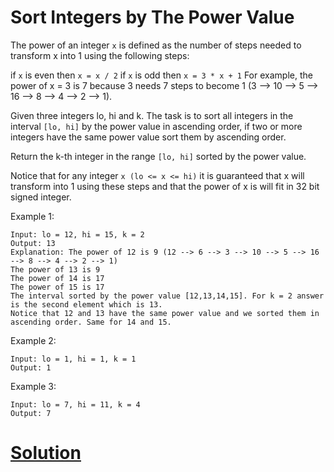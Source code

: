 # Sort Integers by The Power Value

The power of an integer ```x``` is defined as the number of steps needed to transform x into 1 using the following steps:

if ```x``` is even then ```x = x / 2```
if ```x``` is odd then ```x = 3 * x + 1```
For example, the power of x = 3 is 7 because 3 needs 7 steps to become 1 (3 --> 10 --> 5 --> 16 --> 8 --> 4 --> 2 --> 1).

Given three integers lo, hi and k. The task is to sort all integers in the interval ```[lo, hi]``` by the power value in ascending order, if two or more integers have the same power value sort them by ascending order.

Return the k-th integer in the range ```[lo, hi]``` sorted by the power value.

Notice that for any integer ```x (lo <= x <= hi)``` it is guaranteed that x will transform into 1 using these steps and that the power of x is will fit in 32 bit signed integer.

 

Example 1:
```
Input: lo = 12, hi = 15, k = 2
Output: 13
Explanation: The power of 12 is 9 (12 --> 6 --> 3 --> 10 --> 5 --> 16 --> 8 --> 4 --> 2 --> 1)
The power of 13 is 9
The power of 14 is 17
The power of 15 is 17
The interval sorted by the power value [12,13,14,15]. For k = 2 answer is the second element which is 13.
Notice that 12 and 13 have the same power value and we sorted them in ascending order. Same for 14 and 15.
```
Example 2:
```
Input: lo = 1, hi = 1, k = 1
Output: 1
```
Example 3:
```
Input: lo = 7, hi = 11, k = 4
Output: 7
```

# [Solution](solution.md)